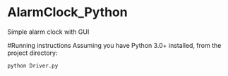 # AlarmClock_Python
Simple alarm clock with GUI

#Running instructions
 Assuming you have Python 3.0+ installed, from the project directory:
 ```
 python Driver.py
 ```
